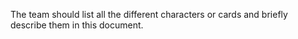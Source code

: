 The team should list all the different characters or cards and briefly describe them in this document. 
